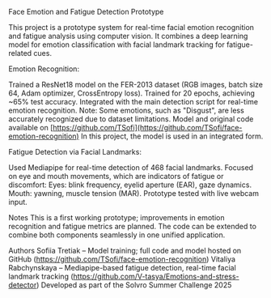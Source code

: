 Face Emotion and Fatigue Detection Prototype

This project is a prototype system for real-time facial emotion recognition and fatigue analysis using computer vision. It combines a deep learning model for emotion classification with facial landmark tracking for fatigue-related cues.



Emotion Recognition:

Trained a ResNet18 model on the FER-2013 dataset (RGB images, batch size 64, Adam optimizer, CrossEntropy loss).
Trained for 20 epochs, achieving ~65% test accuracy.
Integrated with the main detection script for real-time emotion recognition.
Note: Some emotions, such as "Disgust", are less accurately recognized due to dataset limitations.
Model and original code available on [https://github.com/TSofi](https://github.com/TSofi/face-emotion-recognition)
In this project, the model is used in an integrated form.

Fatigue Detection via Facial Landmarks:

Used Mediapipe for real-time detection of 468 facial landmarks.
Focused on eye and mouth movements, which are indicators of fatigue or discomfort:
Eyes: blink frequency, eyelid aperture (EAR), gaze dynamics.
Mouth: yawning, muscle tension (MAR).
Prototype tested with live webcam input.


Notes
This is a first working prototype; improvements in emotion recognition and fatigue metrics are planned.
The code can be extended to combine both components seamlessly in one unified application.

Authors
Sofiia Tretiak – Model training; full code and model hosted on GitHub (https://github.com/TSofi/face-emotion-recognition)
Vitaliya Rabchynskaya – Mediapipe-based fatigue detection, real-time facial landmark tracking (https://github.com/V-tasya/Emotions-and-stress-detector)
Developed as part of the Solvro Summer Challenge 2025
